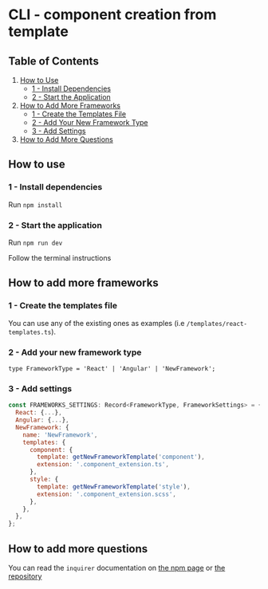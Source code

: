 # CLI - component creation from template

## Table of Contents

1. [How to Use](#how-to-use)
    - [1 - Install Dependencies](#1---install-dependencies)
    - [2 - Start the Application](#2---start-the-application)
2. [How to Add More Frameworks](#how-to-add-more-frameworks)
    - [1 - Create the Templates File](#1---create-the-templates-file)
    - [2 - Add Your New Framework Type](#2---add-your-new-framework-type)
    - [3 - Add Settings](#3---add-settings)
3. [How to Add More Questions](#how-to-add-more-questions)


## How to use

### 1 - Install dependencies

Run `npm install`

### 2 - Start the application

Run `npm run dev`

Follow the terminal instructions 

## How to add more frameworks

### 1 - Create the templates file

You can use any of the existing ones as examples (i.e `/templates/react-templates.ts`).

### 2 - Add your new framework type

`type FrameworkType = 'React' | 'Angular' | 'NewFramework';`

### 3 - Add settings

```javascript
const FRAMEWORKS_SETTINGS: Record<FrameworkType, FrameworkSettings> = {
  React: {...},
  Angular: {...},
  NewFramework: {
    name: 'NewFramework',
    templates: {
      component: {
        template: getNewFrameworkTemplate('component'),
        extension: '.component_extension.ts',
      },
      style: {
        template: getNewFrameworkTemplate('style'),
        extension: '.component_extension.scss',
      },
    },
  },
};
```
## How to add more questions

You can read the `inquirer` documentation on [the npm page](https://www.npmjs.com/package/inquirer) or [the repository](https://github.com/SBoudrias/Inquirer.js)